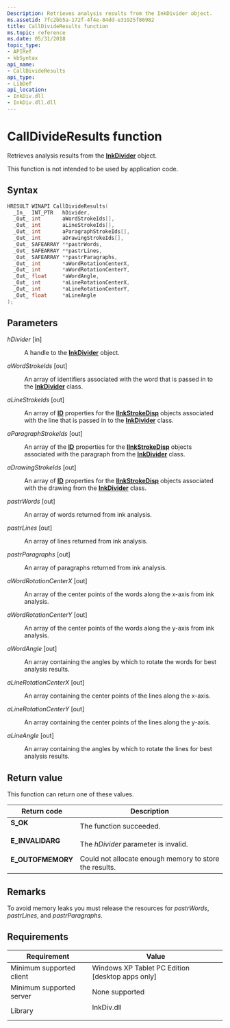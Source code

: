 ```yaml
---
Description: Retrieves analysis results from the InkDivider object.
ms.assetid: 7fc2bb5a-172f-4f4e-84dd-e31925f86982
title: CallDivideResults function
ms.topic: reference
ms.date: 05/31/2018
topic_type: 
- APIRef
- kbSyntax
api_name: 
- CallDivideResults
api_type: 
- LibDef
api_location: 
- InkDiv.dll
- InkDiv.dll.dll
---
```


# CallDivideResults function

Retrieves analysis results from the [**InkDivider**](inkdivider-class.md) object.

This function is not intended to be used by application code.

## Syntax


```C++
HRESULT WINAPI CallDivideResults(
  _In_  INT_PTR   hDivider,
  _Out_ int       aWordStrokeIds[],
  _Out_ int       aLineStrokeIds[],
  _Out_ int       aParagraphStrokeIds[],
  _Out_ int       aDrawingStrokeIds[],
  _Out_ SAFEARRAY **pastrWords,
  _Out_ SAFEARRAY **pastrLines,
  _Out_ SAFEARRAY **pastrParagraphs,
  _Out_ int       *aWordRotationCenterX,
  _Out_ int       *aWordRotationCenterY,
  _Out_ float     *aWordAngle,
  _Out_ int       *aLineRotationCenterX,
  _Out_ int       *aLineRotationCenterY,
  _Out_ float     *aLineAngle
);
```



## Parameters

<dl> <dt>

*hDivider* \[in\]
</dt> <dd>

A handle to the [**InkDivider**](inkdivider-class.md) object.

</dd> <dt>

*aWordStrokeIds* \[out\]
</dt> <dd>

An array of identifiers associated with the word that is passed in to the [**InkDivider**](inkdivider-class.md) class.

</dd> <dt>

*aLineStrokeIds* \[out\]
</dt> <dd>

An array of [**ID**](/windows/desktop/api/msinkaut/nf-msinkaut-iinkstrokedisp-get_id) properties for the [**IInkStrokeDisp**](/windows/desktop/api/msinkaut/nn-msinkaut-iinkstrokedisp) objects associated with the line that is passed in to the [**InkDivider**](inkdivider-class.md) class.

</dd> <dt>

*aParagraphStrokeIds* \[out\]
</dt> <dd>

An array of the [**ID**](/windows/desktop/api/msinkaut/nf-msinkaut-iinkstrokedisp-get_id) properties for the [**IInkStrokeDisp**](/windows/desktop/api/msinkaut/nn-msinkaut-iinkstrokedisp) objects associated with the paragraph from the [**InkDivider**](inkdivider-class.md) class.

</dd> <dt>

*aDrawingStrokeIds* \[out\]
</dt> <dd>

An array of [**ID**](/windows/desktop/api/msinkaut/nf-msinkaut-iinkstrokedisp-get_id) properties for the [**IInkStrokeDisp**](/windows/desktop/api/msinkaut/nn-msinkaut-iinkstrokedisp) objects associated with the drawing from the [**InkDivider**](inkdivider-class.md) class.

</dd> <dt>

*pastrWords* \[out\]
</dt> <dd>

An array of words returned from ink analysis.

</dd> <dt>

*pastrLines* \[out\]
</dt> <dd>

An array of lines returned from ink analysis.

</dd> <dt>

*pastrParagraphs* \[out\]
</dt> <dd>

An array of paragraphs returned from ink analysis.

</dd> <dt>

*aWordRotationCenterX* \[out\]
</dt> <dd>

An array of the center points of the words along the x-axis from ink analysis.

</dd> <dt>

*aWordRotationCenterY* \[out\]
</dt> <dd>

An array of the center points of the words along the y-axis from ink analysis.

</dd> <dt>

*aWordAngle* \[out\]
</dt> <dd>

An array containing the angles by which to rotate the words for best analysis results.

</dd> <dt>

*aLineRotationCenterX* \[out\]
</dt> <dd>

An array containing the center points of the lines along the x-axis.

</dd> <dt>

*aLineRotationCenterY* \[out\]
</dt> <dd>

An array containing the center points of the lines along the y-axis.

</dd> <dt>

*aLineAngle* \[out\]
</dt> <dd>

An array containing the angles by which to rotate the lines for best analysis results.

</dd> </dl>

## Return value

This function can return one of these values.



| Return code                                                                                   | Description                                                       |
|-----------------------------------------------------------------------------------------------|-------------------------------------------------------------------|
| <dl> <dt>**S\_OK**</dt> </dl>          | The function succeeded.<br/>                                |
| <dl> <dt>**E\_INVALIDARG**</dt> </dl>  | The *hDivider* parameter is invalid.<br/>                   |
| <dl> <dt>**E\_OUTOFMEMORY**</dt> </dl> | Could not allocate enough memory to store the results.<br/> |



 

## Remarks

To avoid memory leaks you must release the resources for *pastrWords*, *pastrLines*, and *pastrParagraphs*.

## Requirements



| Requirement | Value |
|-------------------------------------|---------------------------------------------------------------------------------------|
| Minimum supported client<br/> | Windows XP Tablet PC Edition \[desktop apps only\]<br/>                         |
| Minimum supported server<br/> | None supported<br/>                                                             |
| Library<br/>                  | <dl> <dt>InkDiv.dll</dt> </dl> |



 

 




